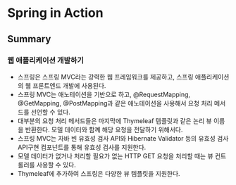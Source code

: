 # Spring in Action

## Summary

### **웹 애플리케이션 개발하기**
- 스프링은 스프링 MVC라는 강력한 웹 프레임워크를 제공하고, 스프링 애플리케이션의 웹 프론트엔드 개발에 사용된다.
- 스프링 MVC는 애노테이션을 기반으로 하고, @RequestMapping, @GetMapping, @PostMapping과 같은 애노테이션을 사용해서 요청 처리 메서드를 선언할 수 있다.
- 대부분의 요청 처리 메서드들은 마지막에 Thymeleaf 템플릿과 같은 논리 뷰 이름을 반환한다. 모델 데이터와 함꼐 해당 요청을 전달하기 위해서다.
- 스프링 MVC는 자바 빈 유효성 검사 API와 Hibernate Validator 등의 유효성 검사 API구현 컴포넌트를 통해 유효성 검사를 지원한다.
- 모델 데이터가 없거나 처리할 필요가 없는 HTTP GET 요청을 처리할 때는 뷰 컨트롤러를 사용할 수 있다.
- Thymeleaf에 추가하여 스프링은 다양한 뷰 템플릿을 지원한다.
